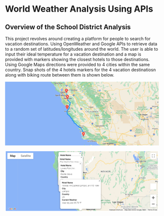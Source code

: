 # World Weather Analysis Using APIs

## Overview of the School District Analysis
This project revolves around creating a platform for people to search for vacation destinations. Using OpenWeather and Google APIs to retrieve data to a random set of latitudes/longitudes around the world. The user is able to input their ideal temperature for a vacation destination and a map is provided with markers showing the closest hotels to those destinations. Using Google Maps directions were provided to 4 cities within the same country. Snap shots of the 4 hotels markers for the 4 vacation destinatiosn along with biking route between them is shown below.

![Travel Itenerity Directions](https://github.com/myaakoub93/World-Weather-Analysis/blob/main/Vacation_Itinerary/WeatherPy_travel_map.png)

![Travel Itenerity Markers](https://github.com/myaakoub93/World-Weather-Analysis/blob/main/Vacation_Itinerary/WeatherPy_travel_map_markers.png)

